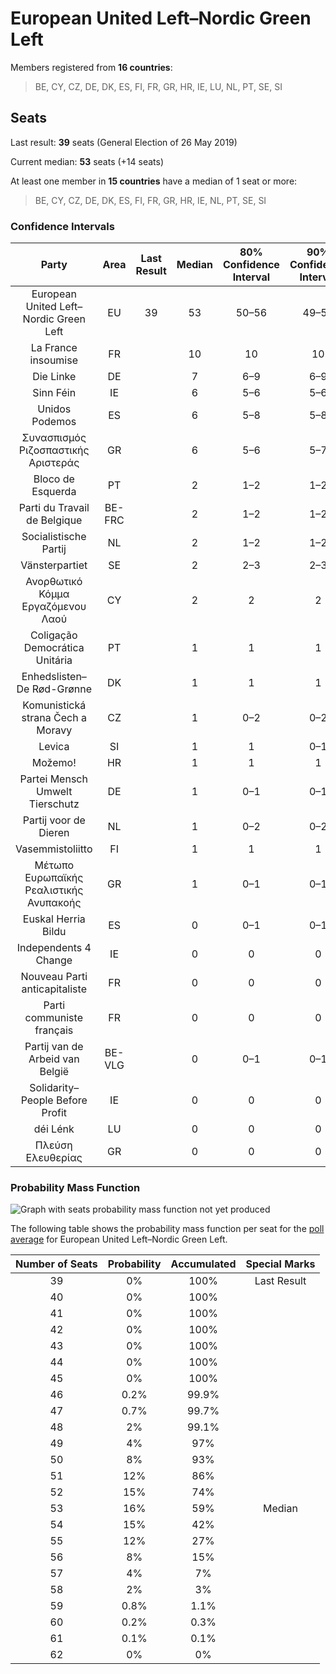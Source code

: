 # European United Left–Nordic Green Left

Members registered from **16 countries**:

> BE, CY, CZ, DE, DK, ES, FI, FR, GR, HR, IE, LU, NL, PT, SE, SI

## Seats

Last result: **39** seats (General Election of 26 May 2019)

Current median: **53** seats (+14 seats)

At least one member in **15 countries** have a median of 1 seat or more:

> BE, CY, CZ, DE, DK, ES, FI, FR, GR, HR, IE, NL, PT, SE, SI

### Confidence Intervals

| Party | Area | Last Result | Median | 80% Confidence Interval | 90% Confidence Interval | 95% Confidence Interval | 99% Confidence Interval |
|:-----:|:----:|:-----------:|:------:|:-----------------------:|:-----------------------:|:-----------------------:|:-----------------------:|
| European United Left–Nordic Green Left | EU | 39 | 53 | 50–56 | 49–57 | 48–58 | 47–59 |
| La France insoumise | FR | | 10 | 10 | 10 | 10 | 9–10 |
| Die Linke | DE | | 7 | 6–9 | 6–9 | 6–9 | 5–9 |
| Sinn Féin | IE | | 6 | 5–6 | 5–6 | 4–6 | 3–6 |
| Unidos Podemos | ES | | 6 | 5–8 | 5–8 | 5–8 | 5–9 |
| Συνασπισμός Ριζοσπαστικής Αριστεράς | GR | | 6 | 5–6 | 5–7 | 5–7 | 5–7 |
| Bloco de Esquerda | PT | | 2 | 1–2 | 1–2 | 1–2 | 1–2 |
| Parti du Travail de Belgique | BE-FRC | | 2 | 1–2 | 1–2 | 1–2 | 1–2 |
| Socialistische Partij | NL | | 2 | 1–2 | 1–2 | 1–3 | 1–3 |
| Vänsterpartiet | SE | | 2 | 2–3 | 2–3 | 2–3 | 2–3 |
| Ανορθωτικό Κόμμα Εργαζόμενου Λαού | CY | | 2 | 2 | 2 | 1–2 | 1–2 |
| Coligação Democrática Unitária | PT | | 1 | 1 | 1 | 0–1 | 0–2 |
| Enhedslisten–De Rød-Grønne | DK | | 1 | 1 | 1 | 1 | 0–1 |
| Komunistická strana Čech a Moravy | CZ | | 1 | 0–2 | 0–2 | 0–3 | 0–3 |
| Levica | SI | | 1 | 1 | 0–1 | 0–2 | 0–2 |
| Možemo! | HR | | 1 | 1 | 1 | 0–1 | 0–1 |
| Partei Mensch Umwelt Tierschutz | DE | | 1 | 0–1 | 0–1 | 0–1 | 0–2 |
| Partij voor de Dieren | NL | | 1 | 0–2 | 0–2 | 0–2 | 0–2 |
| Vasemmistoliitto | FI | | 1 | 1 | 1 | 1 | 1 |
| Μέτωπο Ευρωπαϊκής Ρεαλιστικής Ανυπακοής | GR | | 1 | 0–1 | 0–1 | 0–1 | 0–1 |
| Euskal Herria Bildu | ES | | 0 | 0–1 | 0–1 | 0–1 | 0–1 |
| Independents 4 Change | IE | | 0 | 0 | 0 | 0 | 0 |
| Nouveau Parti anticapitaliste | FR | | 0 | 0 | 0 | 0 | 0 |
| Parti communiste français | FR | | 0 | 0 | 0 | 0 | 0 |
| Partij van de Arbeid van België | BE-VLG | | 0 | 0–1 | 0–1 | 0–1 | 0–1 |
| Solidarity–People Before Profit | IE | | 0 | 0 | 0 | 0 | 0 |
| déi Lénk | LU | | 0 | 0 | 0 | 0 | 0 |
| Πλεύση Ελευθερίας | GR | | 0 | 0 | 0 | 0 | 0 |

### Probability Mass Function

![Graph with seats probability mass function not yet produced](average-2020-12-31-seats-pmf-europeanunitedleft–nordicgreenleft.png "Seats Probability Mass Function")

The following table shows the probability mass function per seat for the [poll average](average-2020-12-31.html) for European United Left–Nordic Green Left.

| Number of Seats | Probability | Accumulated | Special Marks |
|:---------------:|:-----------:|:-----------:|:-------------:|
| 39 | 0% | 100% | Last Result |
| 40 | 0% | 100% |  |
| 41 | 0% | 100% |  |
| 42 | 0% | 100% |  |
| 43 | 0% | 100% |  |
| 44 | 0% | 100% |  |
| 45 | 0% | 100% |  |
| 46 | 0.2% | 99.9% |  |
| 47 | 0.7% | 99.7% |  |
| 48 | 2% | 99.1% |  |
| 49 | 4% | 97% |  |
| 50 | 8% | 93% |  |
| 51 | 12% | 86% |  |
| 52 | 15% | 74% |  |
| 53 | 16% | 59% | Median |
| 54 | 15% | 42% |  |
| 55 | 12% | 27% |  |
| 56 | 8% | 15% |  |
| 57 | 4% | 7% |  |
| 58 | 2% | 3% |  |
| 59 | 0.8% | 1.1% |  |
| 60 | 0.2% | 0.3% |  |
| 61 | 0.1% | 0.1% |  |
| 62 | 0% | 0% |  |


